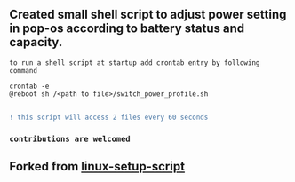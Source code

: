 ## Created small shell script to adjust power setting in pop-os according to battery status and capacity.
```to run a shell script at startup add crontab entry by following command```
```deff
crontab -e
@reboot sh /<path to file>/switch_power_profile.sh
```
```diff

! this script will access 2 files every 60 seconds

```
### ```contributions are welcomed```

## Forked from [linux-setup-script](https://github.com/kulkarnip150/linux-setup-script)
